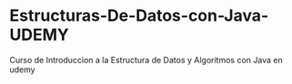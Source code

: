 # Estructuras-De-Datos-con-Java-UDEMY
Curso de Introduccion a la Estructura de Datos y Algoritmos con Java en udemy
